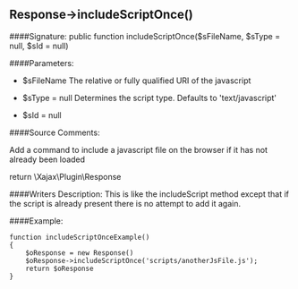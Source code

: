 ## Response->includeScriptOnce()

####Signature: public function includeScriptOnce($sFileName, $sType = null, $sId = null)

####Parameters:

* $sFileName The relative or fully qualified URI of the javascript

* $sType = null Determines the script type. Defaults to 'text/javascript'

* $sId = null




####Source Comments:

Add a command to include a javascript file on the browser if it has not already been loaded

return \Xajax\Plugin\Response

####Writers Description:
This is like the includeScript method except that if the script is
already present there is no attempt to add it again.

####Example:
```
function includeScriptOnceExample()
{
    $oResponse = new Response()
    $oResponse->includeScriptOnce('scripts/anotherJsFile.js');
    return $oResponse
}
```